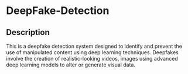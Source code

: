 # DeepFake-Detection

## Description
This is a deepfake detection system designed to identify and prevent the use of manipulated content using deep learning techniques. Deepfakes involve the creation of realistic-looking videos, images using advanced deep learning models to alter or generate visual data.

